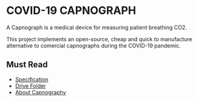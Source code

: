 # COVID-19 CAPNOGRAPH

A Capnograph is a medical device for measuring patient breathing CO2.

This project implements an open-source, cheap and quick to manufacture alternative to comercial capnographs during the COVID-19 pandemic.


## Must Read
- [Specification](https://docs.google.com/document/d/16mx_W5eRVNcI9hRKAjDvZMDtPVMJDw7mdQiMu1fRvJM/edit?usp=sharing)
- [Drive Folder](https://drive.google.com/drive/folders/1-fBFVFW2NwqgQL-am8wTxIKTYgCndMPH?usp=sharing)
- [About Capnography](https://pubmed.ncbi.nlm.nih.gov/28993038/)
